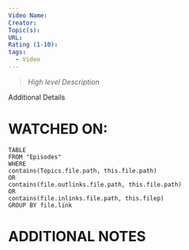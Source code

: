 ```yaml
---
Video Name: 
Creator: 
Topic(s): 
URL: 
Rating (1-10): 
tags:
  - Video
---
```

> *High level Description*

Additional Details
# WATCHED ON:
``` dataview
TABLE
FROM "Episodes"
WHERE 
contains(Topics.file.path, this.file.path) 
OR 
contains(file.outlinks.file.path, this.file.path)
OR
contains(file.inlinks.file.path, this.filep)
GROUP BY file.link
```

# ADDITIONAL NOTES